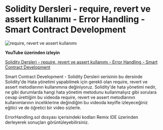 # Solidity Dersleri - require, revert ve assert kullanımı - Error Handling - Smart Contract Development

![require, revert ve assert kullanımı](https://github.com/erelcolak/solidity-tutorials/assets/13097272/80279c18-c041-4027-8e0c-20f5b0891b2f)

**YouTube üzerinden izleyin**

[Solidity Dersleri - require, revert ve assert kullanımı - Error Handling - Smart Contract Development](https://www.youtube.com/watch?v=gz9mvGTZz5Q)

Smart Contract Development - Solidity Dersleri serisinin bu dersinde Solidity'de Hata yönetimi yapabilmek için gerekli olan require, revert ve assert metodlarının kullanımına değiniyoruz. Solidity'de hata yönetimi nedir, ne gibi durumlarda hangi hata yönetim metodunu kullanmalıyız gibi sorulara cevap ürettiğim bu videoda require, revert ve assert metodlarının kullanımlarının inceliklerine değindiğim bu videoda keyifle izleyeceğiniz eğitici ve de öğretici bir video sizlerle.

ErrorHandling.sol dosyası içerisindeki kodları Remix IDE üzerinden derleyerek sonuçları görüntüleyebilirsiniz.
